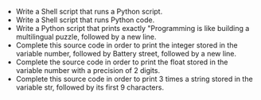 - Write a Shell script that runs a Python script.
- Write a Shell script that runs Python code.
- Write a Python script that prints exactly "Programming is like building a multilingual puzzle, followed by a new line.
- Complete this source code in order to print the integer stored in the variable number, followed by Battery street, followed by a new line.
- Complete the source code in order to print the float stored in the variable number with a precision of 2 digits.
- Complete this source code in order to print 3 times a string stored in the variable str, followed by its first 9 characters.
